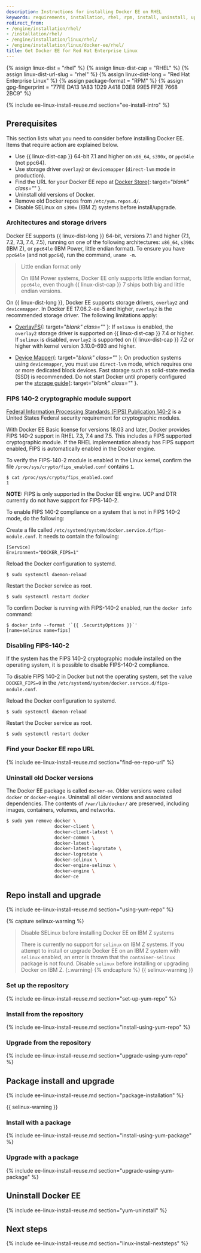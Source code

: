 ```yaml
---
description: Instructions for installing Docker EE on RHEL
keywords: requirements, installation, rhel, rpm, install, uninstall, upgrade, update
redirect_from:
- /engine/installation/rhel/
- /installation/rhel/
- /engine/installation/linux/rhel/
- /engine/installation/linux/docker-ee/rhel/
title: Get Docker EE for Red Hat Enterprise Linux
---
```


{% assign linux-dist = "rhel" %}
{% assign linux-dist-cap = "RHEL" %}
{% assign linux-dist-url-slug = "rhel" %}
{% assign linux-dist-long = "Red Hat Enterprise Linux" %}
{% assign package-format = "RPM" %}
{% assign gpg-fingerprint = "77FE DA13 1A83 1D29 A418  D3E8 99E5 FF2E 7668 2BC9" %}


{% include ee-linux-install-reuse.md section="ee-install-intro" %}

## Prerequisites

This section lists what you need to consider before installing Docker EE. Items that require action are explained below.

- Use {{ linux-dist-cap }} 64-bit 7.1 and higher on `x86_64`, `s390x`, or `ppc64le` (not ppc64).
- Use storage driver `overlay2` or `devicemapper` (`direct-lvm` mode in production).
- Find the URL for your Docker EE repo at [Docker Store](https://store.docker.com/my-content){: target="_blank" class="_" }.
- Uninstall old versions of Docker.
- Remove old Docker repos from `/etc/yum.repos.d/`.
- Disable SELinux on `s390x` (IBM Z) systems before install/upgrade.

### Architectures and storage drivers

Docker EE supports {{ linux-dist-long }} 64-bit, versions 7.1 and higher (7.1, 7.2, 7.3, 7.4, 7.5), running on one of the following architectures: `x86_64`, `s390x` (IBM Z), or `ppc64le` (IBM Power, little endian format). To ensure you have `ppc64le` (and not `ppc64`), run the command, `uname -m`.

> Little endian format only
>
> On IBM Power systems, Docker EE only supports little endian format, `ppc64le`, even though {{ linux-dist-cap }} 7 ships both big and little endian versions.

On {{ linux-dist-long }}, Docker EE supports storage drivers, `overlay2` and `devicemapper`. In Docker EE 17.06.2-ee-5 and higher, `overlay2` is the recommended storage driver. The following limitations apply:

- [OverlayFS](/storage/storagedriver/overlayfs-driver){: target="_blank" class="_" }: If `selinux` is enabled, the `overlay2` storage driver is supported on {{ linux-dist-cap }} 7.4 or higher. If `selinux` is disabled, `overlay2` is supported on {{ linux-dist-cap }} 7.2 or higher with kernel version 3.10.0-693 and higher.

- [Device Mapper](/storage/storagedriver/device-mapper-driver/){: target="_blank" class="_" }: On production systems using `devicemapper`, you must use `direct-lvm` mode, which requires one or more dedicated block devices. Fast storage such as solid-state media (SSD) is recommended. Do not start Docker until properly configured per the [storage guide](/storage/storagedriver/device-mapper-driver/){: target="_blank" class="_" }.

### FIPS 140-2 cryptographic module support

[Federal Information Processing Standards (FIPS) Publication 140-2](https://csrc.nist.gov/csrc/media/publications/fips/140/2/final/documents/fips1402.pdf) is a United States Federal security requirement for cryptographic modules. 

With Docker EE Basic license for versions 18.03 and later, Docker provides FIPS 140-2 support in RHEL 7.3, 7.4 and 7.5. This includes a FIPS supported cryptographic module. If the RHEL implementation already has FIPS support enabled, FIPS is automatically enabled in the Docker engine.

To verify the FIPS-140-2 module is enabled in the Linux kernel, confirm the file `/proc/sys/crypto/fips_enabled.conf` contains `1`.

```
$ cat /proc/sys/crypto/fips_enabled.conf
1
```

**NOTE:** FIPS is only supported in the Docker EE engine. UCP and DTR currently do not have support for FIPS-140-2. 

To enable FIPS 140-2 compliance on a system that is not in FIPS 140-2 mode, do the following:

Create a file called `/etc/systemd/system/docker.service.d/fips-module.conf`. It needs to contain the following:

```
[Service]
Environment="DOCKER_FIPS=1"
```

Reload the Docker configuration to systemd.

`$ sudo systemctl daemon-reload`

Restart the Docker service as root.

`$ sudo systemctl restart docker`

To confirm Docker is running with FIPS-140-2 enabled, run the `docker info` command:

```
$ docker info --format '`{{ .SecurityOptions }}`'
[name=selinux name=fips]
```

### Disabling FIPS-140-2 

If the system has the FIPS 140-2 cryptographic module installed on the operating system, 
it is possible to disable FIPS-140-2 compliance. 

To disable FIPS 140-2 in Docker but not the operating system, set the value `DOCKER_FIPS=0` 
in the `/etc/systemd/system/docker.service.d/fips-module.conf`.

Reload the Docker configuration to systemd.

`$ sudo systemctl daemon-reload`

Restart the Docker service as root.

`$ sudo systemctl restart docker`

### Find your Docker EE repo URL

{% include ee-linux-install-reuse.md section="find-ee-repo-url" %}

### Uninstall old Docker versions

The Docker EE package is called `docker-ee`. Older versions were called `docker` or `docker-engine`. Uninstall all older versions and associated dependencies. The contents of `/var/lib/docker/` are preserved, including images, containers, volumes, and networks.

```bash
$ sudo yum remove docker \
                  docker-client \
                  docker-client-latest \
                  docker-common \
                  docker-latest \
                  docker-latest-logrotate \
                  docker-logrotate \
                  docker-selinux \
                  docker-engine-selinux \
                  docker-engine \
                  docker-ce
```



## Repo install and upgrade

{% include ee-linux-install-reuse.md section="using-yum-repo" %}

{% capture selinux-warning %}
> Disable SELinux before installing Docker EE on IBM Z systems
>
> There is currently no support for `selinux` on IBM Z systems. If you attempt to install or upgrade Docker EE on an IBM Z system with `selinux` enabled, an error is thrown that the `container-selinux` package is not found. Disable `selinux` before installing or upgrading Docker on IBM Z.
{:.warning}
{% endcapture %}
{{ selinux-warning }}

### Set up the repository

{% include ee-linux-install-reuse.md section="set-up-yum-repo" %}

### Install from the repository

{% include ee-linux-install-reuse.md section="install-using-yum-repo" %}

### Upgrade from the repository

{% include ee-linux-install-reuse.md section="upgrade-using-yum-repo" %}



## Package install and upgrade

{% include ee-linux-install-reuse.md section="package-installation" %}

{{ selinux-warning }}

### Install with a package

{% include ee-linux-install-reuse.md section="install-using-yum-package" %}

### Upgrade with a package

{% include ee-linux-install-reuse.md section="upgrade-using-yum-package" %}


## Uninstall Docker EE

{% include ee-linux-install-reuse.md section="yum-uninstall" %}

## Next steps

{% include ee-linux-install-reuse.md section="linux-install-nextsteps" %}
